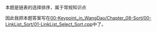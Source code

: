 本题是链表的选择排序，属于常规知识点

因此我把本题答案写在[00-Keypoint_in_WangDao/Chapter_08-Sort/00-LinkList_Sort/01-LinkList_Select_Sort.cpp](./../../00-Keypoint_in_WangDao/Chapter_08-Sort/00-LinkList_Sort/01-LinkList_Select_Sort.cpp)中了。
